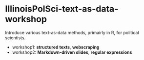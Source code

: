 # IllinoisPolSci-text-as-data-workshop

Introduce various text-as-data methods, primairly in R, for political scientists.

- workshop1: **structured texts**, **webscraping**
- workshop2: **Markdown-driven slides**, **regular expressions**
